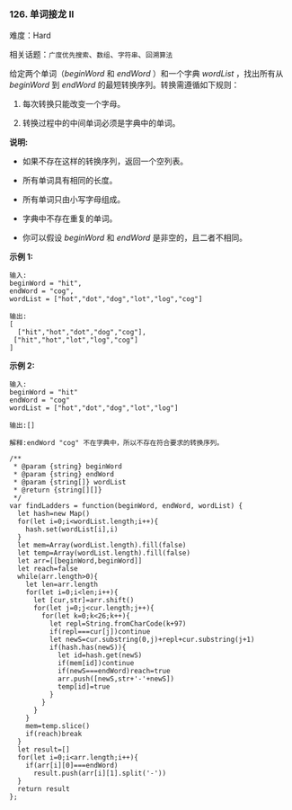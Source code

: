 ### 126. 单词接龙 II

难度：Hard

相关话题：`广度优先搜索`、`数组`、`字符串`、`回溯算法`

给定两个单词（*beginWord*  和 *endWord* ）和一个字典 *wordList* ，找出所有从 *beginWord* 到 *endWord* 的最短转换序列。转换需遵循如下规则：




1. 每次转换只能改变一个字母。

2. 转换过程中的中间单词必须是字典中的单词。





**说明:** 




* 如果不存在这样的转换序列，返回一个空列表。

* 所有单词具有相同的长度。

* 所有单词只由小写字母组成。

* 字典中不存在重复的单词。

* 你可以假设 *beginWord*  和 *endWord* 是非空的，且二者不相同。





**示例 1:** 



```
输入:
beginWord = "hit",
endWord = "cog",
wordList = ["hot","dot","dog","lot","log","cog"]

输出:
[
  ["hit","hot","dot","dog","cog"],
 ["hit","hot","lot","log","cog"]
]
```


**示例 2:** 



```
输入:
beginWord = "hit"
endWord = "cog"
wordList = ["hot","dot","dog","lot","log"]

输出:[]

解释:endWord "cog" 不在字典中，所以不存在符合要求的转换序列。
```

```
/**
 * @param {string} beginWord
 * @param {string} endWord
 * @param {string[]} wordList
 * @return {string[][]}
 */
var findLadders = function(beginWord, endWord, wordList) {
  let hash=new Map()
  for(let i=0;i<wordList.length;i++){
    hash.set(wordList[i],i)
  }
  let mem=Array(wordList.length).fill(false)
  let temp=Array(wordList.length).fill(false)
  let arr=[[beginWord,beginWord]]
  let reach=false
  while(arr.length>0){
    let len=arr.length
    for(let i=0;i<len;i++){
      let [cur,str]=arr.shift()
      for(let j=0;j<cur.length;j++){
        for(let k=0;k<26;k++){
          let repl=String.fromCharCode(k+97)
          if(repl===cur[j])continue
          let newS=cur.substring(0,j)+repl+cur.substring(j+1)
          if(hash.has(newS)){
            let id=hash.get(newS)
            if(mem[id])continue
            if(newS===endWord)reach=true
            arr.push([newS,str+'-'+newS])
            temp[id]=true
          }
        }
      }
    }
    mem=temp.slice()
    if(reach)break
  }
  let result=[]
  for(let i=0;i<arr.length;i++){
    if(arr[i][0]===endWord) 
      result.push(arr[i][1].split('-'))
  }
  return result
};
```

